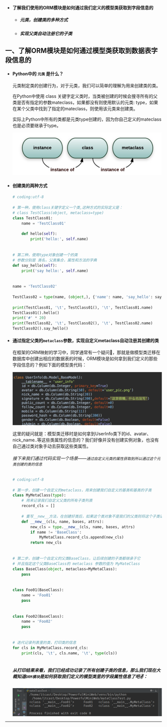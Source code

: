 - #### 了解我们使用的ORM模块是如何通过我们定义的模型类获取到字段信息的

  - ##### 元类，创建类的多种方式

  - ##### 实现父类自动注册它的子类

## 一、了解ORM模块是如何通过模型类获取到数据表字段信息的

- #### Python中的 `元类` 是什么？

  元类制定类的创建行为，对于元类，我们可以简单的理解为用来创建类的类。

  在Python中使用 class 关键字定义类时，当类被创建的时候会搜寻所有的父类是否有指定的参数mateclass，如果都没有则使用默认的元类:  type，如果在某个父类中找到了指定的mateclass，则使用该元类来创建类。

  实际上Python中所有的类都是元类type创建的，因为你自己定义的mateclass也是必须要继承于type。

  ![image-20180728094941376](../media/work-miniFrame-images/image-20180728094941376.png)

- #### 创建类的两种方式

  ```python
  # coding:utf-8
  
  # 第一种，使用class关键字定义一个类,这种方式的实际定义是：
  # class TestClass(object, metaclass=type)
  class TestClass01:
      name = 'TestClass01'
  
      def hello(self):
          print('hello:', self.name)
  
  
  # 第二种，使用type对象创建一个的类
  # 参数分别是 类名，父类集合，属性和方法的字典
  def say_hello(self):
      print('say hello:', self.name)
  
  
  name = 'TestClass02'
  
  TestClass02 = type(name, (object,), {'name': name, 'say_hello': say_hello})
  
  print(TestClass01, '\t', TestClass01(), '\t', TestClass01.name)
  TestClass01().hello()
  print('#' * 20)
  print(TestClass02, '\t', TestClass02(), '\t', TestClass02.name)
  TestClass02().say_hello()
  
  ```

- #### 通过指定父类的`metaclass`参数，实现自定义metaclass自动注册其创建的类

  在框架的ORM映射的学习中，同学通常有一个疑问🤔️，那就是做模型类迁移在数据库中创建出相应的数据表的时候，ORM模块是如何拿到我们定义的那些字段信息的？例如下面的模型类代码：

  ![image-20180728112553040](../media/work-miniFrame-images/image-20180728112553040.png)

  这里的疑问就是：模型类迁移时是如何拿到UserInfo类下的id、avatar、nick_name..等这些类属性的信息的？我们好像并没有创建实例对象，也没有自己通过类对象手动去获取这些类属性。

  ###### 接下来我们通过代码实现一个场景——`通过自定义元类的属性获取到所以通过这个元类创建的类的信息`

  ```python
  # coding:utf-8
  
  # 第一步，创建一个自定义的metaclass，用来创建我们自定义的基类和基类的子类
  class MyMetaClass(type):
      # 用来记录我们自定义父类的所有子类列表
      record_cls = []
  
      # 重写__new__方法，在创建好类后，如果这个类对象不是我们的父类则将这个子类记录下来
      def __new__(cls, name, bases, attrs):
          new_cls = type.__new__(cls, name, bases, attrs)
          if name != 'BaseClass':
              MyMetaClass.record_cls.append(new_cls)
          return new_cls
  
  
  # 第二步，创建一个自定义的父类BaseClass，让后续创建的子类都继承于它
  # 并且指定这个父类BaseClass的 metaclass 参数的值为 MyMateClass
  class BaseClass(object, metaclass=MyMetaClass):
      pass
  
  
  class Foo01(BaseClass):
      name = 'Foo01'
      pass
  
  
  class Foo02(BaseClass):
      name = 'Foo02'
      pass
  
  
  # 迭代记录列表里的类，打印类的信息
  for cls in MyMetaClass.record_cls:
      print(cls, '\t', cls.name, '\t', type(cls))
      
  ```

  ##### 从打印结果来看，我们已经成功记录了所有创建子类的信息，那么我们现在大概知道`ORM模块`是如何获取我们定义的模型类里的字段属性信息了吧✌️：

  ![image-20180728151253393](../media/work-miniFrame-images/image-20180728151253393.png)

------

